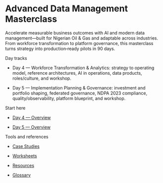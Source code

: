 # Advanced Data Management Masterclass

Accelerate measurable business outcomes with AI and modern data management—built for Nigerian Oil & Gas and adaptable across industries. From workforce transformation to platform governance, this masterclass turns strategy into production‑ready pilots in 90 days.

Day tracks

- Day 4 — Workforce Transformation & Analytics: strategy to operating model, reference architectures, AI in operations, data products, roles/culture, and workshop.

- Day 5 — Implementation Planning & Governance: investment and portfolio shaping, federated governance, NDPA 2023 compliance, quality/observability, platform blueprint, and workshop.

Start here

- [Day 4 — Overview](day-4.md)

- [Day 5 — Overview](day-5.md)

Tools and references

- [Case Studies](case-studies.md)

- [Worksheets](worksheets.md)

- [Resources](resources.md)

- [Glossary](glossary.md)

